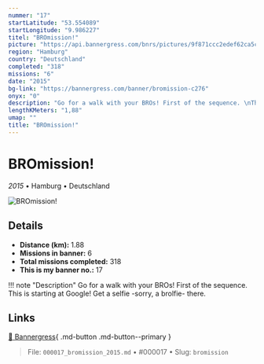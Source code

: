 ```yaml
---
nummer: "17"
startLatitude: "53.554089"
startLongitude: "9.986227"
titel: "BROmission!"
picture: "https://api.bannergress.com/bnrs/pictures/9f871ccc2edef62ca5cb2ecb7953b377"
region: "Hamburg"
country: "Deutschland"
completed: "318"
missions: "6"
date: "2015"
bg-link: "https://bannergress.com/banner/bromission-c276"
onyx: "0"
description: "Go for a walk with your BROs! First of the sequence. \nThis is starting at Google! Get a selfie -sorry, a brolfie- there."
lengthKMeters: "1,88"
umap: ""
title: "BROmission!"
---
```

# BROmission!

*2015* • Hamburg • Deutschland

![BROmission!](https://api.bannergress.com/bnrs/pictures/9f871ccc2edef62ca5cb2ecb7953b377)

## Details
- **Distance (km):** 1.88
- **Missions in banner:** 6
- **Total missions completed:** 318
- **This is my banner no.:** 17


!!! note "Description"
    Go for a walk with your BROs! First of the sequence. 
This is starting at Google! Get a selfie -sorry, a brolfie- there.



## Links
[🔗 Bannergress](https://bannergress.com/banner/bromission-c276){ .md-button .md-button--primary }



> File: `000017_bromission_2015.md` • #000017 • Slug: `bromission`
